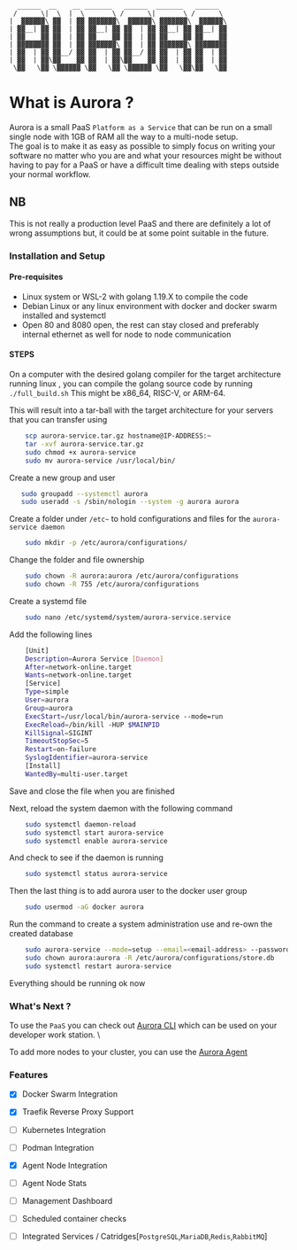 ```
  ______  __    __ _______   ______  _______   ______  
 /      \|  \  |  \       \ /      \|       \ /      \ 
|  ▓▓▓▓▓▓\ ▓▓  | ▓▓ ▓▓▓▓▓▓▓\  ▓▓▓▓▓▓\ ▓▓▓▓▓▓▓\  ▓▓▓▓▓▓\
| ▓▓__| ▓▓ ▓▓  | ▓▓ ▓▓__| ▓▓ ▓▓  | ▓▓ ▓▓__| ▓▓ ▓▓__| ▓▓
| ▓▓    ▓▓ ▓▓  | ▓▓ ▓▓    ▓▓ ▓▓  | ▓▓ ▓▓    ▓▓ ▓▓    ▓▓
| ▓▓▓▓▓▓▓▓ ▓▓  | ▓▓ ▓▓▓▓▓▓▓\ ▓▓  | ▓▓ ▓▓▓▓▓▓▓\ ▓▓▓▓▓▓▓▓
| ▓▓  | ▓▓ ▓▓__/ ▓▓ ▓▓  | ▓▓ ▓▓__/ ▓▓ ▓▓  | ▓▓ ▓▓  | ▓▓
| ▓▓  | ▓▓\▓▓    ▓▓ ▓▓  | ▓▓\▓▓    ▓▓ ▓▓  | ▓▓ ▓▓  | ▓▓
 \▓▓   \▓▓ \▓▓▓▓▓▓ \▓▓   \▓▓ \▓▓▓▓▓▓ \▓▓   \▓▓\▓▓   \▓▓
```

# What is Aurora ? #

Aurora is a small PaaS `Platform as a Service` that can be run on a small single node with 1GB of RAM all the way to a multi-node setup.\
The goal is to make it as easy as possible to simply focus on writing your software no matter who you are and what your resources might be
without having to pay for a PaaS or have a difficult time dealing with steps outside your normal workflow.

## NB ##

 This is not really a production level PaaS and there are definitely a lot of wrong assumptions but, it could be at some point suitable in the future.

### Installation and Setup ###

#### Pre-requisites ####

- Linux system or WSL-2 with golang 1.19.X to compile the code
- Debian Linux or any linux environment with docker and docker swarm installed and systemctl
- Open 80 and 8080 open, the rest can stay closed and preferably internal ethernet as well for node to node communication

#### STEPS ####

On a computer with the desired golang compiler for the target architecture running linux , you can compile the golang source code by running `./full_build.sh`
This might be x86_64, RISC-V, or ARM-64.

This will result into a tar-ball with the target architecture for your servers that you can transfer using

```bash
    scp aurora-service.tar.gz hostname@IP-ADDRESS:~
    tar -xvf aurora-service.tar.gz 
    sudo chmod +x aurora-service  
    sudo mv aurora-service /usr/local/bin/
```

Create a new group and user

```bash
   sudo groupadd --systemctl aurora
   sudo useradd -s /sbin/nologin --system -g aurora aurora
```

Create a folder under `/etc~` to hold configurations and files for the `aurora-service daemon`

```bash
    sudo mkdir -p /etc/aurora/configurations/
```

Change the folder and file ownership

```bash
    sudo chown -R aurora:aurora /etc/aurora/configurations 
    sudo chown -R 755 /etc/aurora/configurations
```

Create a systemd file

```bash
    sudo nano /etc/systemd/system/aurora-service.service
```

Add the following lines

```bash
    [Unit]
    Description=Aurora Service [Daemon]
    After=network-online.target
    Wants=network-online.target
    [Service]
    Type=simple
    User=aurora
    Group=aurora
    ExecStart=/usr/local/bin/aurora-service --mode=run
    ExecReload=/bin/kill -HUP $MAINPID
    KillSignal=SIGINT
    TimeoutStopSec=5
    Restart=on-failure
    SyslogIdentifier=aurora-service
    [Install]
    WantedBy=multi-user.target 
```

Save and close the file when you are finished

Next, reload the system daemon with the following command

```bash
    sudo systemctl daemon-reload
    sudo systemctl start aurora-service
    sudo systemctl enable aurora-service
```

And check to see if the daemon is running

```bash
    sudo systemctl status aurora-service
```

Then the last thing is to add aurora user to the docker user group

```bash
    sudo usermod -aG docker aurora
```

Run the command to create a system administration use and re-own the created database

```bash
    sudo aurora-service --mode=setup --email=<email-address> --password=**********
    sudo chown aurora:aurora -R /etc/aurora/configurations/store.db
    sudo systemctl restart aurora-service
```

Everything should be running ok now

### What's Next ? ###

To use the `PaaS` you can check out [Aurora CLI](https://github.com/space-fold-technologies/aurora-client) which can be used on your developer work station. \

To add more nodes to your cluster, you can use the [Aurora Agent](https://github.com/space-fold-technologies/aurora-agent)

### Features ###
  
- [x] Docker Swarm Integration
- [x] Traefik Reverse Proxy Support
- [ ] Kubernetes Integration
- [ ] Podman Integration
- [x] Agent Node Integration
- [ ] Agent Node Stats
- [ ] Management Dashboard
- [ ] Scheduled container checks
- [ ] Integrated Services / Catridges[`PostgreSQL`,`MariaDB`,`Redis`,`RabbitMQ`]


